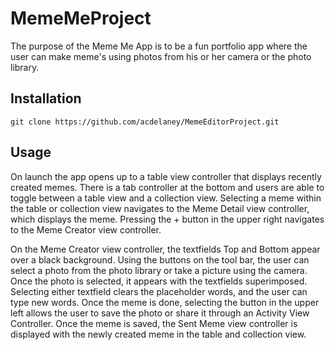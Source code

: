 # MemeMeProject

The purpose of the Meme Me App is to be a fun portfolio app where the user can make meme's using photos from his or her camera or the photo library.

## Installation

```
git clone https://github.com/acdelaney/MemeEditorProject.git
```

## Usage

On launch the app opens up to a table view controller that displays recently created memes.  There is a tab controller at the bottom and users are able to toggle between a table view and a collection view.  Selecting a meme within the table or collection view navigates to the Meme Detail view controller, which displays the meme.  Pressing the + button in the upper right navigates to the Meme Creator view controller.

On the Meme Creator view controller, the textfields Top and Bottom appear over a black background.  Using the buttons on the tool bar, the user can select a photo from the photo library or take a picture using the camera.  Once the photo is selected, it appears with the textfields superimposed.  Selecting either textfield clears the placeholder words, and the user can type new words.  Once the meme is done, selecting the button in the upper left allows the user to save the photo or share it through an Activity View Controller.  Once the meme is saved, the Sent Meme view controller is displayed with the newly created meme in the table and collection view.
